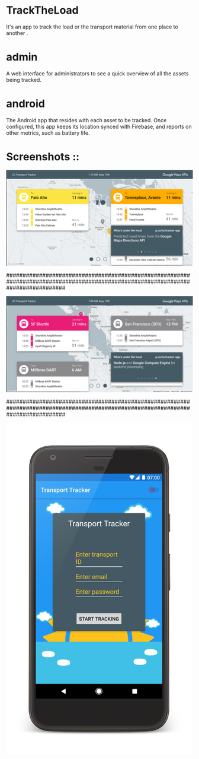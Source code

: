 # TrackTheLoad
It's an app to track the load or the transport material from one place to another .

# admin

A web interface for administrators to see a quick overview of all the assets being tracked.

# android

The Android app that resides with each asset to be tracked. Once configured, this app keeps its location synced with Firebase, and reports on other metrics, such as battery life.


# Screenshots ::

![Screenshot 1](pic1.png?raw=true "Optional Title 1")


##################################################################################################################################

![Screenshot 1](pic2.png?raw=true "Optional Title 1")

##################################################################################################################################

![Screenshot 1](pic3.png?raw=true "Optional Title 1")

